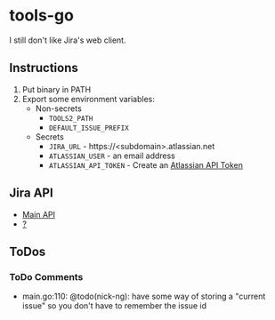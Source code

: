 # tools-go
I still don't like Jira's web client.

## Instructions

1. Put binary in PATH
2. Export some environment variables:
   - Non-secrets
      - `TOOLS2_PATH`
      - `DEFAULT_ISSUE_PREFIX`
   - Secrets
      - `JIRA_URL` - https://\<subdomain>.atlassian.net
      - `ATLASSIAN_USER` - an email address
      - `ATLASSIAN_API_TOKEN` - Create an [Atlassian API Token](https://id.atlassian.com/manage-profile/security/api-tokens)

## Jira API

- [Main API](https://docs.atlassian.com/software/jira/docs/api/REST/9.9.0/)
- [?](https://developer.atlassian.com/cloud/jira/platform/apis/document/nodes/media/)

## ToDos

### ToDo Comments

- main.go:110: @todo(nick-ng): have some way of storing a "current issue" so you don't have to remember the issue id
